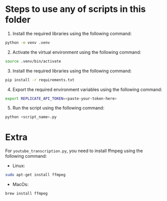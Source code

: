 # Steps to use any of scripts in this folder
1. Install the required libraries using the following command:
```bash
python -m venv .venv
```

2. Activate the virtual environment using the following command:
```bash
source .venv/bin/activate
```

3. Install the required libraries using the following command:
```bash
pip install -r requirements.txt
```

4. Export the required environment variables using the following command:
```bash
export REPLICATE_API_TOKEN=<paste-your-token-here>
```

5. Run the script using the following command:
```bash
python <script_name>.py
```


# Extra
For `youtube_transcription.py`, you need to install ffmpeg using the following command:

- Linux:
```bash
sudo apt-get install ffmpeg
```

- MacOs:
```bash
brew install ffmpeg
```
